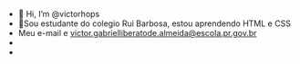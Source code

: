 - 👋 Hi, I’m @victorhops
- 👀Sou estudante do colegio Rui Barbosa, estou aprendendo HTML e CSS
- Meu e-mail e victor.gabrielliberatode.almeida@escola.pr.gov.br
- 
- 

<!---
victorhops/victorhops is a ✨ special ✨ repository because its `README.md` (this file) appears on your GitHub profile.
You can click the Preview link to take a look at your changes.
--->
